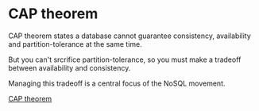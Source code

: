 # CAP theorem

CAP theorem states a database cannot guarantee consistency, availability and partition-tolerance at the same time.

But you can't srcrifice partition-tolerance, so you must make a tradeoff between availability and consistency.

Managing this tradeoff is a central focus of the NoSQL movement.

[CAP theorem](http://nathanmarz.com/blog/how-to-beat-the-cap-theorem.html)